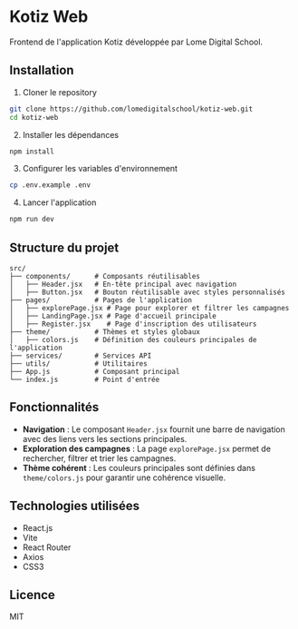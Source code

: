 # Kotiz Web

Frontend de l'application Kotiz développée par Lome Digital School.

## Installation

1. Cloner le repository
```bash
git clone https://github.com/lomedigitalschool/kotiz-web.git
cd kotiz-web
```

2. Installer les dépendances
```bash
npm install
```

3. Configurer les variables d'environnement
```bash
cp .env.example .env
```

4. Lancer l'application
```bash
npm run dev
```

## Structure du projet

```
src/
├── components/      # Composants réutilisables
│   ├── Header.jsx   # En-tête principal avec navigation
│   ├── Button.jsx   # Bouton réutilisable avec styles personnalisés
├── pages/           # Pages de l'application
│   ├── explorePage.jsx # Page pour explorer et filtrer les campagnes
│   ├── LandingPage.jsx # Page d'accueil principale
│   ├── Register.jsx    # Page d'inscription des utilisateurs
├── theme/           # Thèmes et styles globaux
│   ├── colors.js    # Définition des couleurs principales de l'application
├── services/        # Services API
├── utils/           # Utilitaires
├── App.js           # Composant principal
└── index.js         # Point d'entrée
```

## Fonctionnalités

- **Navigation** : Le composant `Header.jsx` fournit une barre de navigation avec des liens vers les sections principales.
- **Exploration des campagnes** : La page `explorePage.jsx` permet de rechercher, filtrer et trier les campagnes.
- **Thème cohérent** : Les couleurs principales sont définies dans `theme/colors.js` pour garantir une cohérence visuelle.

## Technologies utilisées

- React.js
- Vite
- React Router
- Axios
- CSS3

## Licence

MIT